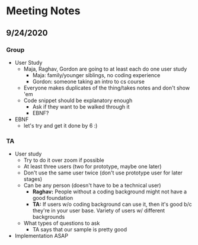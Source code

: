# Meeting Notes


## 9/24/2020 
### Group
- User Study
  - Maja, Raghav, Gordon are going to at least each do one user study
    - Maja: family/younger siblings, no coding experience
    - Gordon: someone taking an intro to cs course
  - Everyone makes duplicates of the thing/takes notes and don't show 'em
  - Code snippet should be explanatory enough
    - Ask if they want to be walked through it
    - EBNF?
- EBNF
  - let's try and get it done by 6 :)
 
### TA
- User study
  - Try to do it over zoom if possible
  - At least three users (two for prototype, maybe one later)
  - Don't use the same user twice (don't use prototype user for later stages)
  - Can be any person (doesn't have to be a technical user)
    - **Raghav:** People without a coding background might not have a good foundation 
    - **TA:** If users w/o coding background can use it, then it's good b/c they're in your user base. Variety of users w/ different backgrounds
  - What types of questions to ask
    - TA says that our sample is pretty good
 - Implementation ASAP
